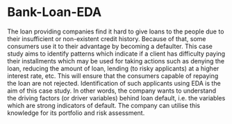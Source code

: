 # Bank-Loan-EDA
The loan providing companies find it hard to give loans to the people due to their insufficient or non-existent credit history. Because of that, some consumers use it to their advantage by becoming a defaulter.
This case study aims to identify patterns which indicate if a client has difficulty paying their
installments which may be used for taking actions such as denying the loan, reducing the amount
of loan, lending (to risky applicants) at a higher interest rate, etc. This will ensure that the
consumers capable of repaying the loan are not rejected. Identification of such applicants using
EDA is the aim of this case study.
In other words, the company wants to understand the driving factors (or driver variables) behind
loan default, i.e. the variables which are strong indicators of default. The company can utilise this
knowledge for its portfolio and risk assessment.
